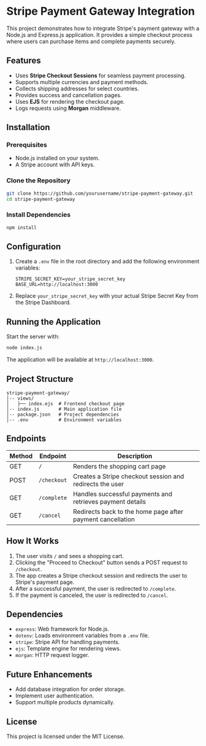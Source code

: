 # Stripe Payment Gateway Integration

This project demonstrates how to integrate Stripe's payment gateway with a Node.js and Express.js application. It provides a simple checkout process where users can purchase items and complete payments securely.

## Features
- Uses **Stripe Checkout Sessions** for seamless payment processing.
- Supports multiple currencies and payment methods.
- Collects shipping addresses for select countries.
- Provides success and cancellation pages.
- Uses **EJS** for rendering the checkout page.
- Logs requests using **Morgan** middleware.

## Installation

### Prerequisites
- Node.js installed on your system.
- A Stripe account with API keys.

### Clone the Repository
```sh
git clone https://github.com/yourusername/stripe-payment-gateway.git
cd stripe-payment-gateway
```

### Install Dependencies
```sh
npm install
```

## Configuration
1. Create a `.env` file in the root directory and add the following environment variables:
   ```env
   STRIPE_SECRET_KEY=your_stripe_secret_key
   BASE_URL=http://localhost:3000
   ```
2. Replace `your_stripe_secret_key` with your actual Stripe Secret Key from the Stripe Dashboard.

## Running the Application
Start the server with:
```sh
node index.js
```
The application will be available at `http://localhost:3000`.

## Project Structure
```
stripe-payment-gateway/
│-- views/
│   ├── index.ejs  # Frontend checkout page
│-- index.js       # Main application file
│-- package.json   # Project dependencies
│-- .env           # Environment variables
```

## Endpoints
| Method | Endpoint     | Description |
|--------|-------------|-------------|
| GET    | `/`         | Renders the shopping cart page |
| POST   | `/checkout` | Creates a Stripe checkout session and redirects the user |
| GET    | `/complete` | Handles successful payments and retrieves payment details |
| GET    | `/cancel`   | Redirects back to the home page after payment cancellation |

## How It Works
1. The user visits `/` and sees a shopping cart.
2. Clicking the "Proceed to Checkout" button sends a POST request to `/checkout`.
3. The app creates a Stripe checkout session and redirects the user to Stripe's payment page.
4. After a successful payment, the user is redirected to `/complete`.
5. If the payment is canceled, the user is redirected to `/cancel`.

## Dependencies
- `express`: Web framework for Node.js.
- `dotenv`: Loads environment variables from a `.env` file.
- `stripe`: Stripe API for handling payments.
- `ejs`: Template engine for rendering views.
- `morgan`: HTTP request logger.

## Future Enhancements
- Add database integration for order storage.
- Implement user authentication.
- Support multiple products dynamically.

## License
This project is licensed under the MIT License.

